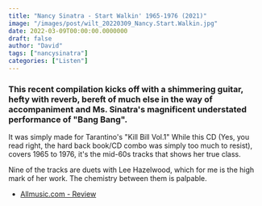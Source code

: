 ```yaml
---
title: "Nancy Sinatra - Start Walkin' 1965-1976 (2021)"
image: "/images/post/wilt_20220309_Nancy.Start.Walkin.jpg"
date: 2022-03-09T00:00:00.0000000
draft: false
author: "David"
tags: ["nancysinatra"]
categories: ["Listen"]
---
```

### This recent compilation kicks off with a shimmering guitar, hefty with reverb, bereft of much else in the way of accompaniment and Ms. Sinatra's magnificent understated performance of "Bang Bang".

 It was simply made for Tarantino's "Kill Bill Vol.1" While this CD (Yes, you read right, the hard back book/CD combo was simply too much to resist), covers 1965 to 1976, it's the mid-60s tracks that shows her true class.

 Nine of the tracks are duets with Lee Hazelwood, which for me is the high mark of her work. The chemistry between them is palpable.

-  [Allmusic.com - Review](https://www.allmusic.com/album/start-walkin-1965-1976-mw0003442919)